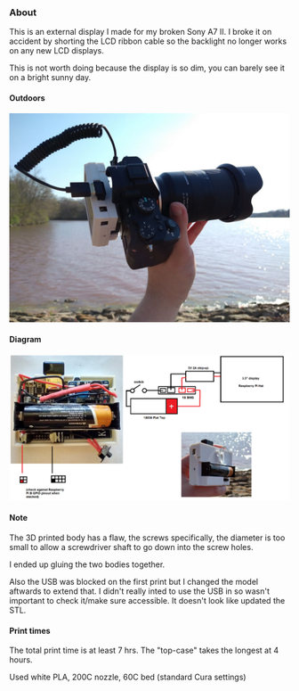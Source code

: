 ### About
This is an external display I made for my broken Sony A7 II. I broke it on accident by shorting the LCD ribbon cable so the backlight no longer works on any new LCD displays.

This is not worth doing because the display is so dim, you can barely see it on a bright sunny day.

#### Outdoors
<img src="./external-display-1.JPG" width="800"/>

#### Diagram

<img src="./diagram.png" width="800"/>

#### Note
The 3D printed body has a flaw, the screws specifically, the diameter is too small to allow a screwdriver shaft to go down into the screw holes.

I ended up gluing the two bodies together.

Also the USB was blocked on the first print but I changed the model aftwards to extend that. I didn't really inted to use the USB in so wasn't important to check it/make sure accessible. It doesn't look like updated the STL.

#### Print times
The total print time is at least 7 hrs. The "top-case" takes the longest at 4 hours.

Used white PLA, 200C nozzle, 60C bed (standard Cura settings)
